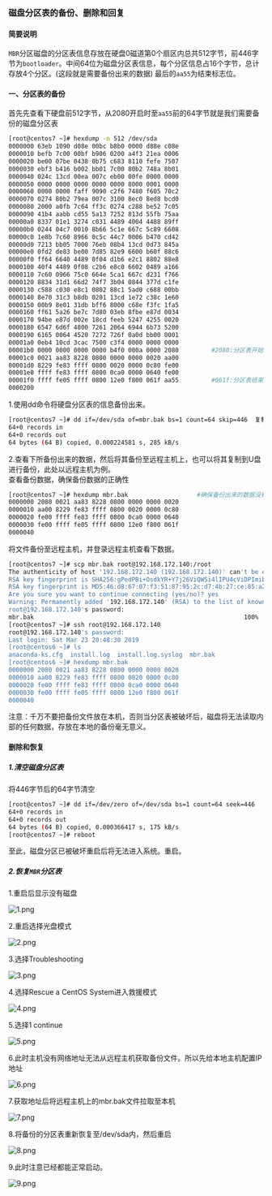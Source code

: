 ### 磁盘分区表的备份、删除和回复


#### 简要说明

`MBR`分区磁盘的分区表信息存放在硬盘0磁道第0个扇区内总共512字节，前446字节为`bootloader`。中间64位为磁盘分区表信息，每个分区信息占16个字节，总计存放4个分区。(这段就是需要备份出来的数据)  最后的`aa55`为结束标志位。

#### 一、分区表的备份

首先先查看下硬盘前512字节，从2080开启时至`aa55`前的64字节就是我们需要备份的磁盘分区表
```bash
[root@centos7 ~]# hexdump -n 512 /dev/sda
0000000 63eb 1090 d08e 00bc b8b0 0000 d88e c08e
0000010 befb 7c00 00bf b906 0200 a4f3 21ea 0006
0000020 be00 07be 0438 0b75 c683 8110 fefe 7507
0000030 ebf3 b416 b002 bb01 7c00 80b2 748a 8b01
0000040 024c 13cd 00ea 007c eb00 00fe 0000 0000
0000050 0000 0000 0000 0000 0000 8000 0001 0000
0000060 0000 0000 faff 9090 c2f6 7480 f605 70c2
0000070 0274 80b2 79ea 007c 3100 8ec0 8ed8 bcd0
0000080 2000 a0fb 7c64 ff3c 0274 c288 be52 7c05
0000090 41b4 aabb cd55 5a13 7252 813d 55fb 75aa
00000a0 8337 01e1 3274 c031 4489 4004 4488 89ff
00000b0 0244 04c7 0010 8b66 5c1e 667c 5c89 6608
00000c0 1e8b 7c60 8966 0c5c 44c7 0006 b470 cd42
00000d0 7213 bb05 7000 76eb 08b4 13cd 0d73 845a
00000e0 0fd2 de83 be00 7d85 82e9 6600 b60f 88c6
00000f0 ff64 6640 4489 0f04 d1b6 e2c1 8802 88e8
0000100 40f4 4489 0f08 c2b6 e8c0 6602 0489 a166
0000110 7c60 0966 75c0 664e 5ca1 667c d231 f766
0000120 8834 31d1 66d2 74f7 3b04 0844 377d c1fe
0000130 c588 c030 e8c1 0802 88c1 5ad0 c688 00bb
0000140 8e70 31c3 b8db 0201 13cd 1e72 c38c 1e60
0000150 00b9 8e01 31db bff6 8000 c68e f3fc 1fa5
0000160 ff61 5a26 be7c 7d80 03eb 8fbe e87d 0034
0000170 94be e87d 002e 18cd feeb 5247 4255 0020
0000180 6547 6d6f 4800 7261 2064 6944 6b73 5200
0000190 6165 0064 4520 7272 726f 0a0d bb00 0001
00001a0 0eb4 10cd 3cac 7500 c3f4 0000 0000 0000
00001b0 0000 0000 0000 0000 b4f0 000a 0000 2080         #2080:分区表开始
00001c0 0021 aa83 8228 0800 0000 0000 0020 aa00
00001d0 8229 fe83 ffff 0800 0020 0000 0c80 fe00         
00001e0 ffff fe83 ffff 0800 0ca0 0000 0640 fe00         
00001f0 ffff fe05 ffff 0800 12e0 f800 061f aa55         #061f:分区表结束
0000200
```
1.使用dd命令将硬盘分区表的信息备份出来。
```bash
[root@centos7 ~]# dd if=/dev/sda of=mbr.bak bs=1 count=64 skip=446  复制sda的内的信息，复制方法为跳过前446个字节
64+0 records in
64+0 records out
64 bytes (64 B) copied, 0.000224581 s, 285 kB/s
```
2.查看下所备份出来的数据，然后将其备份至远程主机上，也可以将其复制到U盘进行备份，此处以远程主机为例。  
查看备份数据，确保备份数据的正确性
```bash
[root@centos7 ~]# hexdump mbr.bak                   #确保备份出来的数据没有错误
0000000 2080 0021 aa83 8228 0800 0000 0000 0020
0000010 aa00 8229 fe83 ffff 0800 0020 0000 0c80
0000020 fe00 ffff fe83 ffff 0800 0ca0 0000 0640
0000030 fe00 ffff fe05 ffff 0800 12e0 f800 061f
0000040
```
将文件备份至远程主机，并登录远程主机查看下数据。
```bash
[root@centos7 ~]# scp mbr.bak root@192.168.172.140:/root
The authenticity of host '192.168.172.140 (192.168.172.140)' can't be established.
RSA key fingerprint is SHA256:gPedPBi+OsdkYR+Y7j26ViQWSi4lIPU4cViDPImib0A.
RSA key fingerprint is MD5:46:d8:67:07:f3:51:87:95:2c:d7:4b:27:ce:85:a2:ed.
Are you sure you want to continue connecting (yes/no)? yes
Warning: Permanently added '192.168.172.140' (RSA) to the list of known hosts.
root@192.168.172.140's password: 
mbr.bak                                                          100%   64    51.9KB/s   00:00    
[root@centos7 ~]# ssh root@192.168.172.140
root@192.168.172.140's password: 
Last login: Sat Mar 23 20:48:30 2019
[root@centos6 ~]# ls
anaconda-ks.cfg  install.log  install.log.syslog  mbr.bak
[root@centos6 ~]# hexdump mbr.bak 
0000000 2080 0021 aa83 8228 0800 0000 0000 0020
0000010 aa00 8229 fe83 ffff 0800 0020 0000 0c80
0000020 fe00 ffff fe83 ffff 0800 0ca0 0000 0640
0000030 fe00 ffff fe05 ffff 0800 12e0 f800 061f
0000040
```
注意：千万不要把备份文件放在本机，否则当分区表被破坏后，磁盘将无法读取内部的任何数据，存放在本地的备份毫无意义。

#### 删除和恢复

##### 1.清空磁盘分区表  

将446字节后的64字节清空
```bash
[root@centos7 ~]# dd if=/dev/zero of=/dev/sda bs=1 count=64 seek=446
64+0 records in
64+0 records out
64 bytes (64 B) copied, 0.000366417 s, 175 kB/s
[root@centos7 ~]# reboot
```
至此，磁盘分区已被破坏重启后将无法进入系统。重启。   

##### 2.恢复`MBR`分区表

1.重启后显示没有磁盘

![1.png](1.png)

2.重启选择光盘模式

![2.png](2.png)

3.选择Troubleshooting

![3.png](3.png)

4.选择Rescue a CentOS System进入救援模式

![4.png](4.png)

5.选择1 continue

![5.png](5.png)

6.此时主机没有网络地址无法从远程主机获取备份文件。所以先给本地主机配置IP地址

![6.png](6.png)

7.获取地址后将远程主机上的mbr.bak文件拉取至本机

![7.png](7.png)

8.将备份的分区表重新恢复至/dev/sda内，然后重启

![8.png](8.png)

9.此时注意已经都能正常启动。

![9.png](9.png)

